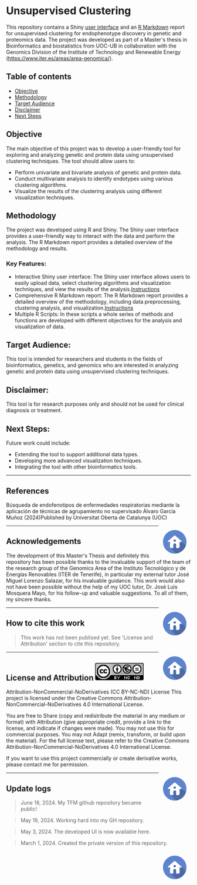  <a name="TFM"></a> 

# Unsupervised Clustering

This repository contains a Shiny [user interface](https://github.com/aalvarogaarcia/TFM/blob/main/UI/user-interface.md) and an [R Markdown](https://github.com/aalvarogaarcia/TFM/tree/main/RMD/RMD.md) report for unsupervised clustering for endophenotype discovery in genetic and proteomics data. 
The project was developed as part of a Master's thesis in Bioinformatics and biostatistics from UOC-UB in collaboration with the Genomics Division of the Institute of Technology and Renewable Energy (https://www.iter.es/areas/area-genomica/).

## Table of contents

* [Objective](#objective)
* [Methodology](#methodology)
* [Target Audience](#target-audience)
* [Disclaimer](#disclaimer)
* [Next Steps](#next-steps)

## Objective

The main objective of this project was to develop a user-friendly tool for exploring and analyzing genetic and protein data using unsupervised clustering techniques. 
The tool should allow users to:

* Perform univariate and bivariate analysis of genetic and protein data.
* Conduct multivariate analysis to identify endotypes using various clustering algorithms.
* Visualize the results of the clustering analysis using different visualization techniques.


## Methodology

The project was developed using R and Shiny. The Shiny user interface provides a user-friendly way to interact with the data and perform the analysis. 
The R Markdown report provides a detailed overview of the methodology and results.

### Key Features:

* Interactive Shiny user interface: The Shiny user interface allows users to easily upload data, select clustering algorithms and visualization techniques, and view the results of the analysis.[Instructions](RMD/RMD.MD) 
* Comprehensive R Markdown report: The R Markdown report provides a detailed overview of the methodology, including data preprocessing, clustering analysis, and visualization.[Instructions](UI/UI.MD)
* Multiple R Scripts: In these scripts a whole series of methods and functions are developed with different objectives for the analysis and visualization of data.

## Target Audience:

 This tool is intended for researchers and students in the fields of bioinformatics, genetics, and genomics who are interested in analyzing genetic and protein data using unsupervised clustering techniques.

## Disclaimer:

 This tool is for research purposes only and should not be used for clinical diagnosis or treatment.

## Next Steps:

 Future work could include:

* Extending the tool to support additional data types.
* Developing more advanced visualization techniques.
* Integrating the tool with other bioinformatics tools.


<hr>
<!-- ------------------ SECTION 7 ------------------ -->

<a name="References"></a>
## References

Búsqueda de endofenotipos de enfermedades respiratorias mediante la aplicación de técnicas de agrupamiento no supervisado
Álvaro García Muñoz
(2024)Published by Universitat Oberta de Catalunya (UOC)
  
<p align="right">
  <a href="#Influenza" title="Up">
    <img src="https://github.com/genomicsITER/influenza/blob/main/images/home-icon.png" style="float: right; margin: 10px; padding: 2px;" />
  </a>
</p>



<hr>
<!-- ------------------ SECTION 8 ------------------ -->

<a name="Acknowledgements"></a>
## Acknowledgements

The development of this Master's Thesis and definitely this repository has been possible thanks to the invaluable support of the team of the research group of the Genomics Area of the Instituto Tecnológico y de Energías Renovables (ITER de Tenerife), in particular my external tutor José Miguel Lorenzo Salazar, for his invaluable guidance. This work would also not have been possible without the help of my UOC tutor, Dr. José Luis Mosquera Mayo, for his follow-up and valuable suggestions. To all of them, my sincere thanks.

<p align="right">
  <a href="#Influenza" title="Up">
    <img src="https://github.com/genomicsITER/influenza/blob/main/images/home-icon.png" style="float: right; margin: 10px; padding: 2px;" />
  </a>
</p>



<hr>
<!-- ------------------ SECTION 11 ------------------ -->

<a name="How-to-cite"></a>
## How to cite this work

> This work has not been publised yet. See 'License and Attribution' section to cite this repository.

<p align="right">
  <a href="#Influenza" title="Up">
    <img src="https://github.com/genomicsITER/influenza/blob/main/images/home-icon.png" style="float: right; margin: 10px; padding: 2px;" />
  </a>
</p>


<hr>
<!-- ------------------ SECTION 9 ------------------ -->

<a name="License and Attribution"></a>
## License and Attribution ![Copyright](https://github.com/aalvarogaarcia/TFM/blob/main/images/ccbyncnd.png)

Attribution-NonCommercial-NoDerivatives (CC BY-NC-ND) License
This project is licensed under the Creative Commons Attribution-NonCommercial-NoDerivatives 4.0 International License.

You are free to Share (copy and redistribute the material in any medium or format) with Attribution (give appropriate credit, provide a link to the license, and indicate if changes were made).
You may not use this for commercial purposes.
You may not Adapt (remix, transform, or build upon the material).
For the full license text, please refer to the Creative Commons Attribution-NonCommercial-NoDerivatives 4.0 International License.

If you want to use this project commercially or create derivative works, please contact me for permission.
<p align="right">
  <a href="#Influenza" title="Up">
    <img src="https://github.com/genomicsITER/influenza/blob/main/images/home-icon.png" style="float: right; margin: 10px; padding: 2px;" />
  </a>
</p>




<hr>
<!-- ------------------ SECTION 12 ------------------ -->

<a name="Update logs"></a>
## Update logs

> June 18, 2024. My TFM github repository became public!

> May 19, 2024. Working hard into my GH repository.

> May 3, 2024. The developed UI is now available here.
 
> March 1, 2024. Created the private version of this repository.

<p align="right">
  <a href="#TFM" title="Up">
    <img src="https://github.com/aalvarogaarcia/TFM/blob/main/images/home-icon.png" style="float: right; margin: 10px; padding: 2px;" />
  </a>
</p>
